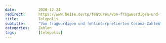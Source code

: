 ```yaml
---
date:          2020-12-24
redirect:      https://www.heise.de/tp/features/Von-fragwuerdigen-und-fehlinterpretierten-Corona-Zahlen-4996600.html
title:         Telepolis
subtitle:      "Von fragwürdigen und fehlinterpretierten Corona-Zahlen"
categories:    Zahlen
tags:          [telepolis]
---
```

